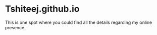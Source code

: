 # Tshiteej.github.io

This is one spot where you could find all the details regarding my online presence.
